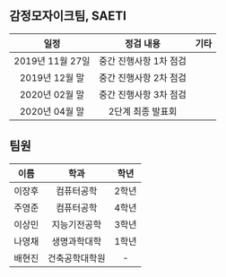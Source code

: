 
## 감정모자이크팀, SAETI

| 일정 | 정검 내용 |  기타 | 
|:--:|:--:|:--:|
| 2019년 11월 27일 | 중간 진행사항 1차 점검 | |
| 2019년 12월 말 | 중간 진행사항 2차 점검 | |
| 2020년 02월 말 |  중간 진행사항 3차 점검 | |
| 2020년 04월 말 | 2단계 최종 발표회 | |

## 팀원
| 이름 | 학과 | 학년 | 
|:--:|:--:|:--:|
| 이장후 | 컴퓨터공학 | 2학년 | 
| 주영준 | 컴퓨터공학 | 4학년 | 
| 이상민 | 지능기전공학 | 3학년 | 
| 나영채 | 생명과학대학 | 1학년 | 
| 배현진 | 건축공학대학원 | - |

